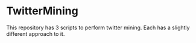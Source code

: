 # TwitterMining

This repository has 3 scripts to perform twitter mining. Each has a slightly different approach to it.
